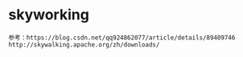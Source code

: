 # skyworking

```
参考：https://blog.csdn.net/qq924862077/article/details/89409746
http://skywalking.apache.org/zh/downloads/
```



